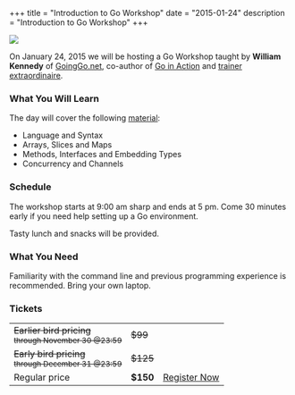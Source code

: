 +++
title = "Introduction to Go Workshop"
date = "2015-01-24"
description = "Introduction to Go Workshop"
+++

<img src="/assets/images/william.png" class="right">

On January 24, 2015 we will be hosting a Go Workshop taught by **William Kennedy** of [GoingGo.net](http://www.goinggo.net/), co-author of [Go in Action](http://manning.com/ketelsen/) and [trainer extraordinaire](http://www.ardanlabs.com/).

### What You Will Learn

The day will cover the following [material](https://github.com/ArdanStudios/gotraining):

* Language and Syntax
* Arrays, Slices and Maps
* Methods, Interfaces and Embedding Types
* Concurrency and Channels

### Schedule

The workshop starts at 9:00 am sharp and ends at 5 pm. Come 30 minutes early if you need help setting up a Go environment. 

Tasty lunch and snacks will be provided.

### What You Need

Familiarity with the command line and previous programming experience is recommended. Bring your own laptop.

### Tickets

<table cellpadding="4">
<tr>
    <td><strike>Earlier bird pricing</strike>&nbsp;&nbsp;<br><small><strike>through November 30 @23:59</strike></small></td>
    <td><strike>$99</strike></td>
    <td></td>
</tr>
<tr>
    <td><strike>Early bird pricing</strike><br><small><strike>through December 31 @23:59</strike></small></td>
    <td><strike>$125</strike></td>
    <td></td>
</tr>
<tr>
    <td>Regular price</td>
    <td><strong>$150</strong></td>
    <td><a href="https://www.eventbrite.ca/e/introduction-to-go-workshop-tickets-14428260315" class="button">Register Now</a></td>
</tr>
</table>



[register]: https://www.eventbrite.ca/e/introduction-to-go-workshop-tickets-14428260315
[plus]: https://plus.google.com/events/cc7og2dmu7ccqak7kkfsmus3pgc?authkey=CJeJ1rjv2JezpAE

[goinggo]: http://www.goinggo.net/
